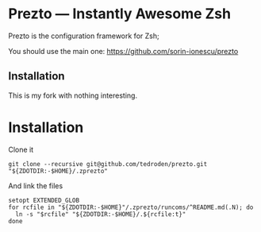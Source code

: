 # Prezto — Instantly Awesome Zsh


Prezto is the configuration framework for Zsh; 

You should use the main one: https://github.com/sorin-ionescu/prezto

## Installation

This is my fork with nothing interesting. 

# Installation

Clone it

```console
git clone --recursive git@github.com/tedroden/prezto.git "${ZDOTDIR:-$HOME}/.zprezto"
```

And link the files

```console
setopt EXTENDED_GLOB
for rcfile in "${ZDOTDIR:-$HOME}"/.zprezto/runcoms/^README.md(.N); do
  ln -s "$rcfile" "${ZDOTDIR:-$HOME}/.${rcfile:t}"
done
```

